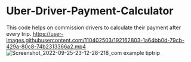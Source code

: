 # Uber-Driver-Payment-Calculator
This code helps on commission drivers to calculate their payment after every trip.
https://user-images.githubusercontent.com/110402503/192162803-1a64bb0d-79cb-429a-80c8-74b2313366a2.mp4
![Screenshot_2022-09-25-23-12-28-218_com example tiptrip](https://user-images.githubusercontent.com/110402503/192163629-455cecdf-a261-4447-9871-90908f7bd661.jpg)

